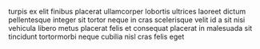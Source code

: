 turpis ex elit finibus placerat ullamcorper lobortis ultrices laoreet dictum
pellentesque integer sit tortor neque in cras scelerisque velit id a sit nisi
vehicula libero metus placerat felis et consequat placerat in malesuada sit
tincidunt tortormorbi neque cubilia nisl cras felis eget